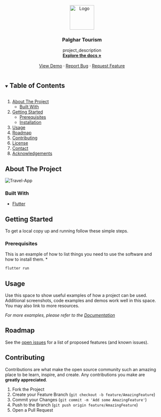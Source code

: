 


<!-- PROJECT LOGO -->
<br />
<p align="center">
  <a href="https://github.com/sahilkargutkar/palghar-tourism">
    <img src="" alt="Logo" width="80" height="80">
  </a>

  <h3 align="center">Palghar Tourism</h3>

  <p align="center">
    project_description
    <br />
    <a href="https://github.com/sahilkargutkar/palghar-tourism"><strong>Explore the docs »</strong></a>
    <br />
    <br />
    <a href="https://github.com/sahilkargutkar/palghar-tourism">View Demo</a>
    ·
    <a href="https://github.com/sahilkargutkar/palghar-tourism">Report Bug</a>
    ·
    <a href="https://github.com/sahilkargutkar/palghar-tourism">Request Feature</a>
  </p>
</p>



<!-- TABLE OF CONTENTS -->
<details open="open">
  <summary><h2 style="display: inline-block">Table of Contents</h2></summary>
  <ol>
    <li>
      <a href="#about-the-project">About The Project</a>
      <ul>
        <li><a href="#built-with">Built With</a></li>
      </ul>
    </li>
    <li>
      <a href="#getting-started">Getting Started</a>
      <ul>
        <li><a href="#prerequisites">Prerequisites</a></li>
        <li><a href="#installation">Installation</a></li>
      </ul>
    </li>
    <li><a href="#usage">Usage</a></li>
    <li><a href="#roadmap">Roadmap</a></li>
    <li><a href="#contributing">Contributing</a></li>
    <li><a href="#license">License</a></li>
    <li><a href="#contact">Contact</a></li>
    <li><a href="#acknowledgements">Acknowledgements</a></li>
  </ol>
</details>



## About The Project

![Travel-App](https://github.com/sahilkargutkar/palghar-tourism/blob/master/images/screenshot.png)

### Built With

* [Flutter](https://flutter.dev/docs/get-started/codelab)



## Getting Started

To get a local copy up and running follow these simple steps.

### Prerequisites

This is an example of how to list things you need to use the software and how to install them.
*
  ```sh
  flutter run
  ```


<!-- USAGE EXAMPLES -->
## Usage

Use this space to show useful examples of how a project can be used. Additional screenshots, code examples and demos work well in this space. You may also link to more resources.

_For more examples, please refer to the [Documentation](https://flutter.dev/docs)_



<!-- ROADMAP -->
## Roadmap

See the [open issues](https://github.com/sahilkargutkar/palghar-tourism/issues) for a list of proposed features (and known issues).



<!-- CONTRIBUTING -->
## Contributing

Contributions are what make the open source community such an amazing place to be learn, inspire, and create. Any contributions you make are **greatly appreciated**.

1. Fork the Project
2. Create your Feature Branch (`git checkout -b feature/AmazingFeature`)
3. Commit your Changes (`git commit -m 'Add some AmazingFeature'`)
4. Push to the Branch (`git push origin feature/AmazingFeature`)
5. Open a Pull Request









<!-- MARKDOWN LINKS & IMAGES -->
<!-- https://www.markdownguide.org/basic-syntax/#reference-style-links -->
[contributors-shield]: https://img.shields.io/github/contributors/sahilkargutkar/palghar-tourism.svg?style=for-the-badge
[contributors-url]: https://github.com/sahilkargutkar/palghar-tourism/graphs/contributors
[forks-shield]: https://img.shields.io/github/forks/sahilkargutkar/palghar-tourism.svg?style=for-the-badge
[forks-url]: https://github.com/sahilkargutkar/palghar-tourism/network/members
[stars-shield]: https://img.shields.io/github/stars/sahilkargutkar/palghar-tourism.svg?style=for-the-badge
[stars-url]: https://github.com/sahilkargutkar/palghar-tourism/stargazers
[issues-shield]: https://img.shields.io/github/issues/sahilkargutkar/palghar-tourism.svg?style=for-the-badge
[issues-url]: https://github.com/sahilkargutkar/palghar-tourism/issues
[license-shield]: https://img.shields.io/github/license/sahilkargutkar/palghar-tourism.svg?style=for-the-badge
[license-url]: https://github.com/sahilkargutkar/palghar-tourism/blob/master/LICENSE.txt
[linkedin-shield]: https://img.shields.io/badge/-LinkedIn-black.svg?style=for-the-badge&logo=linkedin&colorB=555
[linkedin-url]: https://linkedin.com/in/sahilkar99
